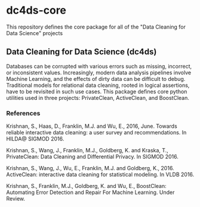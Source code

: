 # dc4ds-core
This repository defines the core package for all of the "Data Cleaning for Data Science" projects 

## Data Cleaning for Data Science (dc4ds)
Databases can be corrupted with various errors such as missing, incorrect, or inconsistent values. Increasingly, modern data analysis pipelines involve Machine Learning, and the effects of dirty data can be difficult to debug. Traditional models for relational data cleaning, rooted in logical assertions, have to be revisited in such use cases. This package defines core python utilities used in three projects: PrivateClean, ActiveClean, and BoostClean.

### References

Krishnan, S., Haas, D., Franklin, M.J. and Wu, E., 2016, June. Towards reliable interactive data cleaning: a user survey and recommendations. In HILDA@ SIGMOD 2016.

Krishnan, S., Wang, J., Franklin, M.J., Goldberg, K. and Kraska, T., PrivateClean: Data Cleaning and Differential Privacy. In SIGMOD 2016.

Krishnan, S., Wang, J., Wu, E., Franklin, M.J. and Goldberg, K., 2016. ActiveClean: interactive data cleaning for statistical modeling. In VLDB 2016.

Krishnan, S., Franklin, M.J., Goldberg, K. and Wu, E., BoostClean: Automating Error Detection and Repair For Machine Learning. Under Review.
